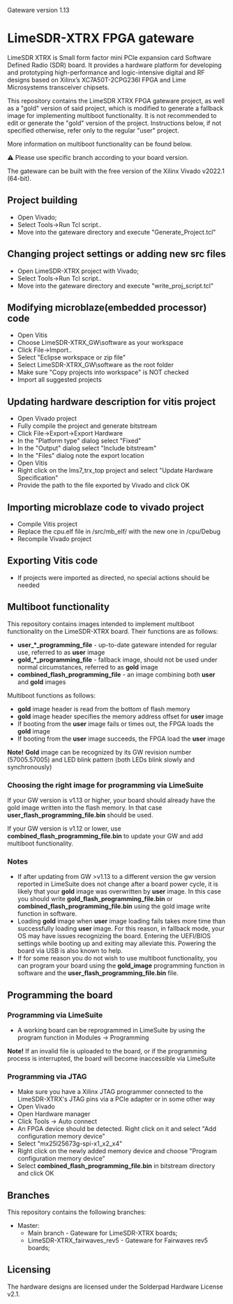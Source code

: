 Gateware version 1.13

# LimeSDR-XTRX FPGA gateware

LimeSDR XTRX is Small form factor mini PCIe expansion card Software Defined Radio (SDR) board. It provides a hardware platform for developing and prototyping high-performance and logic-intensive digital and RF designs based on Xilinx’s XC7A50T-2CPG236I FPGA and Lime Microsystems transceiver chipsets.

This repository contains the LimeSDR XTRX FPGA gateware project, as well as a "gold" version of said project, which is
modified to generate a fallback image for implementing multiboot functionality.
It is not recommended to edit or generate the "gold" version of the project. Instructions below, if not specified 
otherwise, refer only to the regular "user" project.

More information on multiboot functionality can be found below.

:warning: Please use specific branch according to your board version. 

The gateware can be built with the free version of the Xilinx Vivado v2022.1 (64-bit).

## Project building

* Open Vivado;
* Select Tools->Run Tcl script.. 
* Move into the gateware directory and execute "Generate_Project.tcl"

## Changing project settings or adding new src files

* Open LimeSDR-XTRX project with Vivado;
* Select Tools->Run Tcl script.. 
* Move into the gateware directory and execute "write_proj_script.tcl"

## Modifying microblaze(embedded processor) code

* Open Vitis
* Choose LimeSDR-XTRX_GW\software as your workspace
* Click File->Import..
* Select "Eclipse workspace or zip file"
* Select LimeSDR-XTRX_GW\software as the root folder
* Make sure "Copy projects into workspace" is NOT checked
* Import all suggested projects

## Updating hardware description for vitis project

* Open Vivado project
* Fully compile the project and generate bitstream
* Click File->Export->Export Hardware
* In the "Platform type" dialog select "Fixed"
* In the "Output" dialog select "Include bitstream"
* In the "Files" dialog note the export location
* Open Vitis
* Right click on the lms7_trx_top project and select "Update Hardware Specification"
* Provide the path to the file exported by Vivado and click OK

## Importing microblaze code to vivado project

* Compile Vitis project
* Replace the cpu.elf file in <repo dir>/src/mb_elf/ with the new one in <workspace dir>/cpu/Debug
* Recompile Vivado project

## Exporting Vitis code

* If projects were imported as directed, no special actions should be needed

## Multiboot functionality

This repository contains images intended to implement multiboot functionality on the LimeSDR-XTRX board.
Their functions are as follows:

* **user_*_programming_file** - up-to-date gateware intended for regular use, referred to as **user** image
* **gold_*_programming_file** - fallback image, should not be used under normal circumstances, referred to as **gold** image
* **combined_flash_programming_file** - an image combining both **user** and **gold** images

Multiboot functions as follows:

* **gold** image header is read from the bottom of flash memory
* **gold** image header specifies the memory address offset for **user** image
* If booting from the **user** image fails or times out, the FPGA loads the **gold** image
* If booting from the **user** image succeeds, the FPGA load the **user** image

**Note!** **Gold** image can be recognized by its GW revision number (57005.57005) and LED blink pattern (both LEDs blink slowly and synchronously)

### Choosing the right image for programming via LimeSuite

If your GW version is v1.13 or higher, your board should already have the gold image written into the flash memory. In that case **user_flash_programming_file.bin** should be used.

If your GW version is v1.12 or lower, use **combined_flash_programming_file.bin** to update your GW and add multiboot functionality.

### Notes

* If after updating from GW >v1.13 to a different version the gw version reported in LimeSuite does not change after a board power cycle, it is likely that your **gold** image was overwritten by **user** image. In this case you should write **gold_flash_programming_file.bin** or **combined_flash_programming_file.bin** using the gold image write function in software.  
* Loading **gold** image when **user** image loading fails takes more time than successfully loading **user** image. For this reason, in fallback mode, your OS may have issues recognizing the board. Entering the UEFI/BIOS settings while booting up and exiting may alleviate this. Powering the board via USB is also known to help. 
* If for some reason you do not wish to use multiboot functionality, you can program your board using the **gold_image** programming function in software and the **user_flash_programming_file.bin** file.

## Programming the board

### Programming via LimeSuite 

* A working board can be reprogrammed in LimeSuite by using the program function in Modules -> Programming

**Note!** If an invalid file is uploaded to the board, or if the programming process is interrupted, the board will become inaccessible via LimeSuite

### Programming via JTAG

* Make sure you have a Xilinx JTAG programmer connected to the LimeSDR-XTRX's JTAG pins via a PCIe adapter or in some other way
* Open Vivado
* Open Hardware manager
* Click Tools -> Auto connect
* An FPGA device should be detected. Right click on it and select "Add configuration memory device"
* Select "mx25l25673g-spi-x1_x2_x4"
* Right click on the newly added memory device and choose "Program configuration memory device"
* Select **combined_flash_programming_file.bin** in bitstream directory and click OK

## Branches
This repository contains the following branches:

* Master:
  * Main branch                  - Gateware for LimeSDR-XTRX boards;
  * LimeSDR-XTRX_fairwaves_rev5  - Gateware for Fairwaves rev5 boards;

  
## Licensing

The hardware designs are licensed under the Solderpad Hardware License v2.1.
